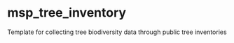 # msp_tree_inventory
Template for collecting tree biodiversity data through public tree inventories 
